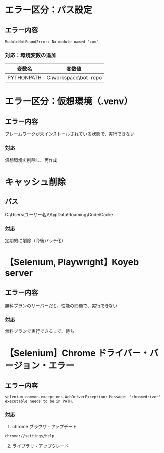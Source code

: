 # エラー区分：パス設定

## エラー内容

`ModuleNotFoundError: No module named 'com'`

### 対応：環境変数の追加

| 変数名     | 変数値                |
| ---------- | --------------------- |
| PYTHONPATH | C:\workspace\bot-repo |

# エラー区分：仮想環境（.venv）

## エラー内容

フレームワークが未インストールされている状態で、実行できない

### 対応

仮想環境を削除し、再作成

# キャッシュ削除

## パス

C:\Users\(ユーザー名)\AppData\Roaming\Code\Cache

### 対応

定期的に削除（今後バッチ化）

# 【Selenium, Playwright】Koyeb server

## エラー内容

無料プランのサーバーだと、性能の問題で、実行できない

### 対応

無料プランで実行できるまで、待ち

# 【Selenium】Chrome ドライバー・バージョン・エラー

## エラー内容

`selenium.common.exceptions.WebDriverException: Message: 'chromedriver' executable needs to be in PATH.`

### 対応

1. chrome ブラウザ・アップデート

```
chrome://settings/help
```

2. ライブラリ・アップグレード
